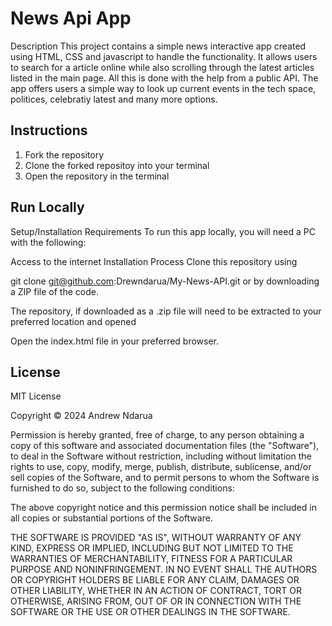 # News Api App

Description
This project contains a simple news interactive app created using HTML, CSS and javascript to handle the functionality. It allows users to search for a article online while also scrolling through the latest articles listed in the main page. All this is done with the help from a public API. The app offers users a simple way to look up current events in the tech space, politices, celebratiy latest and many more options. 

## Instructions 
1. Fork the repository 
2. Clone the forked repositoy into your terminal 
3. Open the repository in the terminal 

## Run Locally
Setup/Installation Requirements
To run this app locally, you will need a PC with the following:

Access to the internet
Installation Process
Clone this repository using

  git clone git@github.com:Drewndarua/My-News-API.git
or by downloading a ZIP file of the code.

The repository, if downloaded as a .zip file will need to be extracted to your preferred location and opened

Open the index.html file in your preferred browser.


## License
MIT License

Copyright © 2024 Andrew Ndarua

Permission is hereby granted, free of charge, to any person obtaining a copy of this software and associated documentation files (the "Software"), to deal in the Software without restriction, including without limitation the rights to use, copy, modify, merge, publish, distribute, sublicense, and/or sell copies of the Software, and to permit persons to whom the Software is furnished to do so, subject to the following conditions:

The above copyright notice and this permission notice shall be included in all copies or substantial portions of the Software.

THE SOFTWARE IS PROVIDED "AS IS", WITHOUT WARRANTY OF ANY KIND, EXPRESS OR IMPLIED, INCLUDING BUT NOT LIMITED TO THE WARRANTIES OF MERCHANTABILITY, FITNESS FOR A PARTICULAR PURPOSE AND NONINFRINGEMENT. IN NO EVENT SHALL THE AUTHORS OR COPYRIGHT HOLDERS BE LIABLE FOR ANY CLAIM, DAMAGES OR OTHER LIABILITY, WHETHER IN AN ACTION OF CONTRACT, TORT OR OTHERWISE, ARISING FROM, OUT OF OR IN CONNECTION WITH THE SOFTWARE OR THE USE OR OTHER DEALINGS IN THE SOFTWARE.